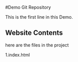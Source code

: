 #Demo Git Repository

This is the first line in this Demo.

## Website Contents

here are the files in the project

1.index.html